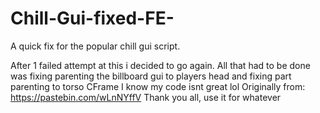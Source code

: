 # Chill-Gui-fixed-FE-
A quick fix for the popular chill gui script.

After 1 failed attempt at this i decided to go again.
All that had to be done was fixing parenting the billboard gui to players head and fixing part parenting to torso CFrame
I know my code isnt great lol
Originally from: https://pastebin.com/wLnNYffV
Thank you all, use it for whatever 
